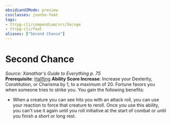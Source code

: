 ```yaml
---
obsidianUIMode: preview
cssclasses: json5e-feat
tags:
- ttrpg-cli/compendium/src/5e/xge
- ttrpg-cli/feat
aliases: ["Second Chance"]
---
```

# Second Chance
*Source: Xanathar's Guide to Everything p. 75*  
**Prerequisite**: [Halfling](3-Mechanics/CLI/races/halfling.md)
**Ability Score Increase**: Increase your Dexterity, Constitution, or Charisma by 1, to a maximum of 20.
Fortune favors you when someone tries to strike you. You gain the following benefits:

- When a creature you can see hits you with an attack roll, you can use your reaction to force that creature to reroll. Once you use this ability, you can't use it again until you roll initiative at the start of combat or until you finish a short or long rest.